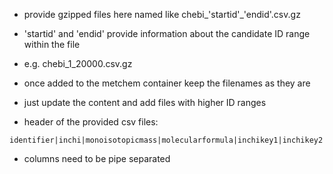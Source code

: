 - provide gzipped files here named like chebi_'startid'_'endid'.csv.gz
- 'startid' and 'endid' provide information about the candidate ID range within the file
- e.g. chebi_1_20000.csv.gz
- once added to the metchem container keep the filenames as they are
- just update the content and add files with higher ID ranges

- header of the provided csv files:
```
identifier|inchi|monoisotopicmass|molecularformula|inchikey1|inchikey2|inchikey3|smiles|name
```
- columns need to be pipe separated

